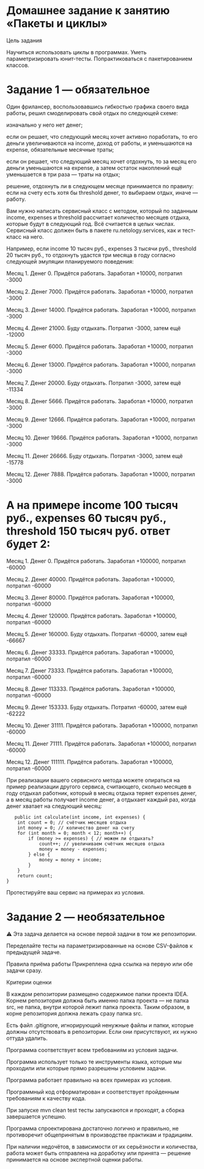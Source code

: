 # Домашнее задание к занятию «Пакеты и циклы»

Цель задания

Научиться использовать циклы в программах.
Уметь параметризировать юнит-тесты.
Попрактиковаться с пакетированием классов.

# Задание 1 — обязательное

Один фрилансер, воспользовавшись гибкостью графика своего вида работы, решил смоделировать свой отдых по следующей
схеме:

изначально у него нет денег;

если он решает, что следующий месяц хочет активно поработать, то его деньги увеличиваются на income, доход от работы, и
уменьшаются на expense, обязательные месячные траты;

если он решает, что следующий месяц хочет отдохнуть, то за месяц его деньги уменьшаются на expense, а затем остаток
накоплений ещё уменьшается в три раза — траты на отдых;

решение, отдохнуть ли в следующем месяце принимается по правилу: если на счету есть хотя бы threshold денег, то выбираем
отдых, иначе — работу.

Вам нужно написать сервисный класс с методом, который по заданным income, expenses и threshold рассчитает количество
месяцев отдыха, которые будут в следующий год. Всё считается в целых числах. Сервисный класс должен быть в пакете
ru.netology.services, как и тест-класс на него.

Например, если income 10 тысяч руб., expenses 3 тысячи руб., threshold 20 тысяч руб., то отдохнуть удастся три месяца в
году согласно следующей эмуляции планируемого поведения:

Месяц 1. Денег 0. Придётся работать. Заработал +10000, потратил -3000

Месяц 2. Денег 7000. Придётся работать. Заработал +10000, потратил -3000

Месяц 3. Денег 14000. Придётся работать. Заработал +10000, потратил -3000

Месяц 4. Денег 21000. Буду отдыхать. Потратил -3000, затем ещё -12000

Месяц 5. Денег 6000. Придётся работать. Заработал +10000, потратил -3000

Месяц 6. Денег 13000. Придётся работать. Заработал +10000, потратил -3000

Месяц 7. Денег 20000. Буду отдыхать. Потратил -3000, затем ещё -11334

Месяц 8. Денег 5666. Придётся работать. Заработал +10000, потратил -3000

Месяц 9. Денег 12666. Придётся работать. Заработал +10000, потратил -3000

Месяц 10. Денег 19666. Придётся работать. Заработал +10000, потратил -3000

Месяц 11. Денег 26666. Буду отдыхать. Потратил -3000, затем ещё -15778

Месяц 12. Денег 7888. Придётся работать. Заработал +10000, потратил -3000

# А на примере income 100 тысяч руб., expenses 60 тысяч руб., threshold 150 тысяч руб. ответ будет 2:

Месяц 1. Денег 0. Придётся работать. Заработал +100000, потратил -60000

Месяц 2. Денег 40000. Придётся работать. Заработал +100000, потратил -60000

Месяц 3. Денег 80000. Придётся работать. Заработал +100000, потратил -60000

Месяц 4. Денег 120000. Придётся работать. Заработал +100000, потратил -60000

Месяц 5. Денег 160000. Буду отдыхать. Потратил -60000, затем ещё -66667

Месяц 6. Денег 33333. Придётся работать. Заработал +100000, потратил -60000

Месяц 7. Денег 73333. Придётся работать. Заработал +100000, потратил -60000

Месяц 8. Денег 113333. Придётся работать. Заработал +100000, потратил -60000

Месяц 9. Денег 153333. Буду отдыхать. Потратил -60000, затем ещё -62222

Месяц 10. Денег 31111. Придётся работать. Заработал +100000, потратил -60000

Месяц 11. Денег 71111. Придётся работать. Заработал +100000, потратил -60000

Месяц 12. Денег 111111. Придётся работать. Заработал +100000, потратил -60000

При реализации вашего сервисного метода можете опираться на пример реализации другого сервиса, считающего, сколько
месяцев в году отдыхал работник, который в месяц отдыха теряет expenses денег, а в месяц работы получает income денег, а
отдыхает каждый раз, когда денег хватает на следующий месяц:

       public int calculate(int income, int expenses) {
        int count = 0; // счётчик месяцев отдыха
        int money = 0; // количество денег на счету
        for (int month = 0; month < 12; month++) {
            if (money >= expenses) { // можем ли отдыхать?
                count++; // увеличиваем счётчик месяцев отдыха
                money = money - expenses;
            } else {
                money = money + income;
            }
        }
        return count;
    }

Протестируйте ваш сервис на примерах из условия.

# Задание 2 — необязательное

⚠️ Эта задача делается на основе первой задачи в том же репозитории.

Переделайте тесты на параметризированные на основе CSV-файлов к предыдущей задаче.

Правила приёма работы
Прикреплена одна ссылка на первую или обе задачи сразу.

Критерии оценки

В каждом репозитории размещено содержимое папки проекта IDEA. Корнем репозитория должна быть именно папка проекта — не
папка src, не папка, внутри которой лежит папка проекта. Таким образом, в корне репозитория должна лежать сразу папка
src.

Есть файл .gitignore, игнорирующий ненужные файлы и папки, которые должны отсутствовать в репозитории. Если они
присутствуют, их нужно оттуда удалить.

Программа соответствует всем требованиям из условия задачи.

Программа использует только те инструменты языка, которые мы проходили или которые прямо разрешены условием задачи.

Программа работает правильно на всех примерах из условия.

Программный код отформатирован и соответствует пройденным требованиям к качеству кода.

При запуске mvn clean test тесты запускаются и проходят, а сборка завершается успешно.

Программа спроектирована достаточно логично и правильно, не противоречит общепринятым в производстве практикам и
традициям.

При наличии недочётов, в зависимости от их серьёзности и количества, работа может быть отправлена на доработку или
принята — решение принимается на основе экспертной оценки работы.
